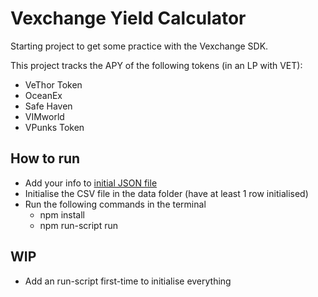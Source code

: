 # Vexchange Yield Calculator

Starting project to get some practice with the Vexchange SDK.

This project tracks the APY of the following tokens (in an LP with VET):
  - VeThor Token
  - OceanEx
  - Safe Haven
  - VIMworld
  - VPunks Token

## How to run
- Add your info to [initial JSON file](info.json)
- Initialise the CSV file in the data folder (have at least 1 row initialised)
- Run the following commands in the terminal
  - npm install
  - npm run-script run

## WIP
- Add an run-script first-time to initialise everything

